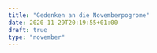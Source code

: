 ```yaml
---
title: "Gedenken an die Novemberpogrome"
date: 2020-11-29T20:19:55+01:00
draft: true
type: "november"
---
```


